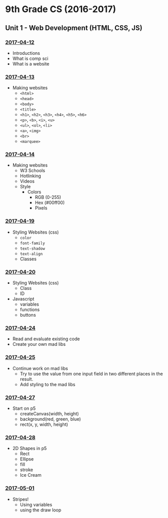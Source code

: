 # 9th Grade CS (2016-2017)

## Unit 1 - Web Development (HTML, CSS, JS)

### [2017-04-12](Classwork/2017-04-12)
* Introductions
* What is comp sci
* What is a website

### [2017-04-13](Classwork/2017-04-13)
* Making websites
  * `<html>`
  * `<head>`
  * `<body>`
  * `<title>`
  * `<h1>`, `<h2>`, `<h3>`, `<h4>`, `<h5>`, `<h6>`
  * `<p>`, `<b>`, `<i>`, `<u>`
  * `<ul>`, `<ol>`, `<li>`
  * `<a>`, `<img>`
  * `<br>`
  * `<marquee>`

### [2017-04-14](Classwork/2017-04-14)
* Making websites
  * W3 Schools
  * Hotlinking
  * Videos
  * Style
    * Colors
      * RGB (0-255)
      * Hex (#00ff00)
      * Pixels

### [2017-04-19](Classwork/2017-04-19)
* Styling Websites (css)
  * `color`
  * `font-family`
  * `text-shadow`
  * `text-align`
  * Classes

### [2017-04-20](Classwork/2017-04-20)
* Styling Websites (css)
  * Class
  * ID
* Javascript
  * variables
  * functions
  * buttons

### [2017-04-24](Classwork/2017-04-24)
* Read and evaluate existing code
* Create your own mad libs

### [2017-04-25](Classwork/2017-04-25)
* Continue work on mad libs
  * Try to use the value from one input field in two different places in the result.
  * Add styling to the mad libs

### [2017-04-27](Classwork/2017-04-27)
* Start on p5
  * createCanvas(width, height)
  * background(red, green, blue)
  * rect(x, y, width, height)

### [2017-04-28](Classwork/2017-04-28)
* 2D Shapes in p5
  * Rect
  * Ellipse
  * fill
  * stroke
  * Ice Cream

### [2017-05-01](Classwork/2017-05-01)
* Stripes!
  * Using variables
  * using the draw loop